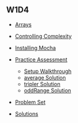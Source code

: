 ## W1D4

+ [Arrays][arrays]
+ [Controlling Complexity][controlling-complexity]


+ [Installing Mocha][mocha]
+ [Practice Assessment][practice-assessment]
  + [Setup Walkthrough][assessment-setup]
  + [average Solution][average]
  + [tripler Solution][tripler]
  + [oddRange Solution][odd-range]


+ [Problem Set][problems-w1d4]
+ [Solutions][solutions-w1d4]


[arrays]: ./notes/arrays.md
[controlling-complexity]: ./notes/controlling-complexity.md
[problems-w1d4]: ./problems/problem_set.md
[solutions-w1d4]: ./problems/solution.js
[practice-assessment]: ./practice_assessment
[assessment-setup]: https://vimeo.com/212974113/0460ab776b
[average]: https://vimeo.com/212974094/8ac1c05e30
[tripler]: https://vimeo.com/212974082/94ac351774
[odd-range]: https://vimeo.com/212974062/c45810761b
[mocha]: ./notes/mocha.md

